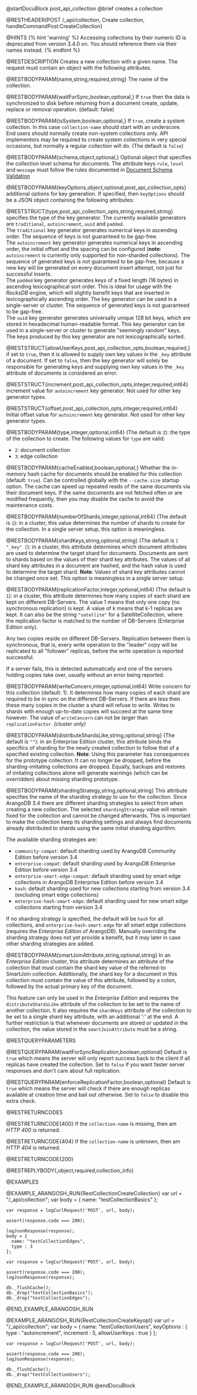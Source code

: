 
@startDocuBlock post_api_collection
@brief creates a collection

@RESTHEADER{POST /_api/collection, Create collection, handleCommandPost:CreateCollection}

@HINTS
{% hint 'warning' %}
Accessing collections by their numeric ID is deprecated from version 3.4.0 on.
You should reference them via their names instead.
{% endhint %}

@RESTDESCRIPTION
Creates a new collection with a given name. The request must contain an
object with the following attributes.

@RESTBODYPARAM{name,string,required,string}
The name of the collection.

@RESTBODYPARAM{waitForSync,boolean,optional,}
If `true` then the data is synchronized to disk before returning from a
document create, update, replace or removal operation. (default: false)

@RESTBODYPARAM{isSystem,boolean,optional,}
If `true`, create a  system collection. In this case `collection-name`
should start with an underscore. End users should normally create non-system
collections only. API implementors may be required to create system
collections in very special occasions, but normally a regular collection will do.
(The default is `false`)

@RESTBODYPARAM{schema,object,optional,}
Optional object that specifies the collection level schema for
documents. The attribute keys `rule`, `level` and `message` must follow the
rules documented in [Document Schema Validation](https://www.arangodb.com/docs/stable/document-schema-validation.html)

@RESTBODYPARAM{keyOptions,object,optional,post_api_collection_opts}
additional options for key generation. If specified, then `keyOptions`
should be a JSON object containing the following attributes:

@RESTSTRUCT{type,post_api_collection_opts,string,required,string}
specifies the type of the key generator. The currently available generators are
`traditional`, `autoincrement`, `uuid` and `padded`.<br>
The `traditional` key generator generates numerical keys in ascending order.
The sequence of keys is not guaranteed to be gap-free.<br>
The `autoincrement` key generator generates numerical keys in ascending order,
the initial offset and the spacing can be configured (**note**: `autoincrement`
is currently only supported for non-sharded collections).
The sequence of generated keys is not guaranteed to be gap-free, because a new key
will be generated on every document insert attempt, not just for successful
inserts.<br>
The `padded` key generator generates keys of a fixed length (16 bytes) in
ascending lexicographical sort order. This is ideal for usage with the _RocksDB_
engine, which will slightly benefit keys that are inserted in lexicographically
ascending order. The key generator can be used in a single-server or cluster.
The sequence of generated keys is not guaranteed to be gap-free.<br>
The `uuid` key generator generates universally unique 128 bit keys, which
are stored in hexadecimal human-readable format. This key generator can be used
in a single-server or cluster to generate "seemingly random" keys. The keys
produced by this key generator are not lexicographically sorted.

@RESTSTRUCT{allowUserKeys,post_api_collection_opts,boolean,required,}
if set to `true`, then it is allowed to supply own key values in the
`_key` attribute of a document. If set to `false`, then the key generator
will solely be responsible for generating keys and supplying own key values
in the `_key` attribute of documents is considered an error.

@RESTSTRUCT{increment,post_api_collection_opts,integer,required,int64}
increment value for `autoincrement` key generator. Not used for other key
generator types.

@RESTSTRUCT{offset,post_api_collection_opts,integer,required,int64}
Initial offset value for `autoincrement` key generator.
Not used for other key generator types.

@RESTBODYPARAM{type,integer,optional,int64}
(The default is `2`): the type of the collection to create.
The following values for `type` are valid:<br>
 - `2`: document collection
 - `3`: edge collection

@RESTBODYPARAM{cacheEnabled,boolean,optional,}
Whether the in-memory hash cache for documents should be enabled for this
collection (default: `true`). Can be controlled globally with the `--cache.size`
startup option. The cache can speed up repeated reads of the same documents via
their document keys. If the same documents are not fetched often or are
modified frequently, then you may disable the cache to avoid the maintenance
costs.

@RESTBODYPARAM{numberOfShards,integer,optional,int64}
(The default is `1`): in a cluster, this value determines the
number of shards to create for the collection. In a single
server setup, this option is meaningless.

@RESTBODYPARAM{shardKeys,string,optional,string}
(The default is `[ "_key" ]`): in a cluster, this attribute determines
which document attributes are used to determine the target shard for documents.
Documents are sent to shards based on the values of their shard key attributes.
The values of all shard key attributes in a document are hashed,
and the hash value is used to determine the target shard.
**Note**: Values of shard key attributes cannot be changed once set.
  This option is meaningless in a single server setup.

@RESTBODYPARAM{replicationFactor,integer,optional,int64}
(The default is `1`): in a cluster, this attribute determines how many copies
of each shard are kept on different DB-Servers. The value 1 means that only one
copy (no synchronous replication) is kept. A value of k means that k-1 replicas
are kept. It can also be the string `"satellite"` for a SatelliteCollection,
where the replication factor is matched to the number of DB-Servers
(Enterprise Edition only).

Any two copies reside on different DB-Servers. Replication between them is
synchronous, that is, every write operation to the "leader" copy will be replicated
to all "follower" replicas, before the write operation is reported successful.

If a server fails, this is detected automatically and one of the servers holding
copies take over, usually without an error being reported.

@RESTBODYPARAM{writeConcern,integer,optional,int64}
Write concern for this collection (default: 1).
It determines how many copies of each shard are required to be
in sync on the different DB-Servers. If there are less then these many copies
in the cluster a shard will refuse to write. Writes to shards with enough
up-to-date copies will succeed at the same time however. The value of
`writeConcern` can not be larger than `replicationFactor`. _(cluster only)_

@RESTBODYPARAM{distributeShardsLike,string,optional,string}
(The default is `""`): in an Enterprise Edition cluster, this attribute binds
the specifics of sharding for the newly created collection to follow that of a
specified existing collection.
**Note**: Using this parameter has consequences for the prototype
collection. It can no longer be dropped, before the sharding-imitating
collections are dropped. Equally, backups and restores of imitating
collections alone will generate warnings (which can be overridden)
about missing sharding prototype.

@RESTBODYPARAM{shardingStrategy,string,optional,string}
This attribute specifies the name of the sharding strategy to use for
the collection. Since ArangoDB 3.4 there are different sharding strategies
to select from when creating a new collection. The selected `shardingStrategy`
value will remain fixed for the collection and cannot be changed afterwards.
This is important to make the collection keep its sharding settings and
always find documents already distributed to shards using the same
initial sharding algorithm.

The available sharding strategies are:
- `community-compat`: default sharding used by ArangoDB
  Community Edition before version 3.4
- `enterprise-compat`: default sharding used by ArangoDB
  Enterprise Edition before version 3.4
- `enterprise-smart-edge-compat`: default sharding used by smart edge
  collections in ArangoDB Enterprise Edition before version 3.4
- `hash`: default sharding used for new collections starting from version 3.4
  (excluding smart edge collections)
- `enterprise-hash-smart-edge`: default sharding used for new
  smart edge collections starting from version 3.4

If no sharding strategy is specified, the default will be `hash` for
all collections, and `enterprise-hash-smart-edge` for all smart edge
collections (requires the *Enterprise Edition* of ArangoDB).
Manually overriding the sharding strategy does not yet provide a
benefit, but it may later in case other sharding strategies are added.

@RESTBODYPARAM{smartJoinAttribute,string,optional,string}
In an *Enterprise Edition* cluster, this attribute determines an attribute
of the collection that must contain the shard key value of the referred-to
SmartJoin collection. Additionally, the shard key for a document in this
collection must contain the value of this attribute, followed by a colon,
followed by the actual primary key of the document.

This feature can only be used in the *Enterprise Edition* and requires the
`distributeShardsLike` attribute of the collection to be set to the name
of another collection. It also requires the `shardKeys` attribute of the
collection to be set to a single shard key attribute, with an additional ':'
at the end.
A further restriction is that whenever documents are stored or updated in the
collection, the value stored in the `smartJoinAttribute` must be a string.

@RESTQUERYPARAMETERS

@RESTQUERYPARAM{waitForSyncReplication,boolean,optional}
Default is `true` which means the server will only report success back to the
client if all replicas have created the collection. Set to `false` if you want
faster server responses and don't care about full replication.

@RESTQUERYPARAM{enforceReplicationFactor,boolean,optional}
Default is `true` which means the server will check if there are enough replicas
available at creation time and bail out otherwise. Set to `false` to disable
this extra check.

@RESTRETURNCODES

@RESTRETURNCODE{400}
If the `collection-name` is missing, then am *HTTP 400* is
returned.

@RESTRETURNCODE{404}
If the `collection-name` is unknown, then am *HTTP 404* is returned.

@RESTRETURNCODE{200}

@RESTREPLYBODY{,object,required,collection_info}

@EXAMPLES

@EXAMPLE_ARANGOSH_RUN{RestCollectionCreateCollection}
    var url = "/_api/collection";
    var body = {
      name: "testCollectionBasics"
    };

    var response = logCurlRequest('POST', url, body);

    assert(response.code === 200);

    logJsonResponse(response);
    body = {
      name: "testCollectionEdges",
      type : 3
    };

    var response = logCurlRequest('POST', url, body);

    assert(response.code === 200);
    logJsonResponse(response);

    db._flushCache();
    db._drop("testCollectionBasics");
    db._drop("testCollectionEdges");
@END_EXAMPLE_ARANGOSH_RUN

@EXAMPLE_ARANGOSH_RUN{RestCollectionCreateKeyopt}
    var url = "/_api/collection";
    var body = {
      name: "testCollectionUsers",
      keyOptions : {
        type : "autoincrement",
        increment : 5,
        allowUserKeys : true
      }
    };

    var response = logCurlRequest('POST', url, body);

    assert(response.code === 200);
    logJsonResponse(response);

    db._flushCache();
    db._drop("testCollectionUsers");
@END_EXAMPLE_ARANGOSH_RUN
@endDocuBlock

